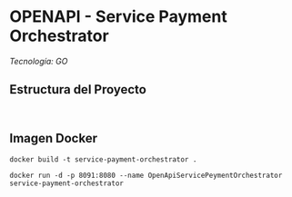 # OPENAPI - Service Payment Orchestrator
*Tecnología: GO* 

## Estructura del Proyecto

```


```

## Imagen Docker

```
docker build -t service-payment-orchestrator .

docker run -d -p 8091:8080 --name OpenApiServicePeymentOrchestrator service-payment-orchestrator

```
